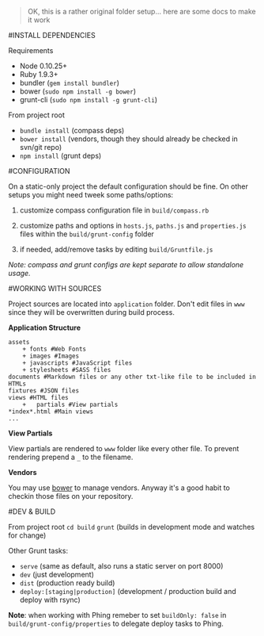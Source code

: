 > OK, this is a rather original folder setup... here are some docs to make it work

#INSTALL DEPENDENCIES

Requirements

* Node 0.10.25+
* Ruby 1.9.3+
* bundler (`gem install bundler`)
* bower (`sudo npm install -g bower`)
* grunt-cli (`sudo npm install -g grunt-cli`)


From project root

* `bundle install` (compass deps)
* `bower install` (vendors, though they should already be checked in svn/git repo)
* `npm install` (grunt deps)

#CONFIGURATION

On a static-only project the default configuration should be fine. On other setups you might need tweek some paths/options:

1) customize compass configuration file in `build/compass.rb`

2) customize paths and options in `hosts.js`, `paths.js` and `properties.js` files within the `build/grunt-config` folder

3) if needed, add/remove tasks by editing `build/Gruntfile.js`

_Note: compass and grunt configs are kept separate to allow standalone usage._

#WORKING WITH SOURCES 

Project sources are located into `application` folder. Don't edit files in `www` since they will be overwritten during build process.

**Application Structure**

	assets 
		+ fonts #Web Fonts
		+ images #Images
		+ javascripts #JavaScript files
		+ stylesheets #SASS files
	documents #Markdown files or any other txt-like file to be included in HTMLs
	fixtures #JSON files 
	views #HTML files
		+	partials #View partials
	*index*.html #Main views
	...

**View Partials**

View partials are rendered to `www` folder like every other file. To prevent rendering prepend a `_` to the filename.

**Vendors**

You may use [bower](http://bower.io/) to manage vendors. Anyway it's a good habit to checkin those files on your repository.


#DEV & BUILD

From project root
`cd build`
`grunt` (builds in development mode and watches for change)

Other Grunt tasks: 

* `serve` (same as default, also runs a static server on port 8000)
* `dev` (just development)
* `dist` (production ready build)
* `deploy:[staging|production]` (development / production build and deploy with rsync)

**Note**: when working with Phing remeber to set `buildOnly: false` in `build/grunt-config/properties` to delegate deploy tasks to Phing.


